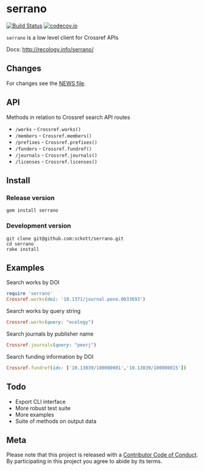 serrano
=========

[![Build Status](https://api.travis-ci.org/sckott/serrano.png)](https://travis-ci.org/sckott/serrano)
[![codecov.io](http://codecov.io/github/sckott/serrano/coverage.svg?branch=master)](http://codecov.io/github/sckott/serrano?branch=master)

`serrano` is a low level client for Crossref APIs

Docs: http://recology.info/serrano/

## Changes

For changes see the [NEWS file](NEWS.md).

## API

Methods in relation to Crossref search API routes

* `/works` - `Crossref.works()`
* `/members` - `Crossref.members()`
* `/prefixes` - `Crossref.prefixes()`
* `/funders` - `Crossref.fundref()`
* `/journals` - `Crossref.journals()`
* `/licenses` - `Crossref.licenses()`

## Install

### Release version

```
gem install serrano
```

### Development version

```
git clone git@github.com:sckott/serrano.git
cd serrano
rake install
```

## Examples

Search works by DOI

```ruby
require 'serrano'
Crossref.works(doi: '10.1371/journal.pone.0033693')
```

Search works by query string

```ruby
Crossref.works(query: "ecology")
```

Search journals by publisher name

```ruby
Crossref.journals(query: "peerj")
```

Search funding information by DOI

```ruby
Crossref.fundref(ids: ['10.13039/100000001','10.13039/100000015'])
```

## Todo

* Export CLI interface
* More robust test suite
* More examples
* Suite of methods on output data

## Meta

Please note that this project is released with a [Contributor Code of Conduct](CONDUCT.md). By participating in this project you agree to abide by its terms.

